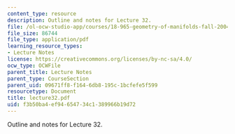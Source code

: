 ```yaml
---
content_type: resource
description: Outline and notes for Lecture 32.
file: /ol-ocw-studio-app/courses/18-965-geometry-of-manifolds-fall-2004/f3b50ba4ef94654734c1389966b19d72_lecture32.pdf
file_size: 86744
file_type: application/pdf
learning_resource_types:
- Lecture Notes
license: https://creativecommons.org/licenses/by-nc-sa/4.0/
ocw_type: OCWFile
parent_title: Lecture Notes
parent_type: CourseSection
parent_uid: 09671ff8-f164-6db8-195c-1bcfefe5f599
resourcetype: Document
title: lecture32.pdf
uid: f3b50ba4-ef94-6547-34c1-389966b19d72
---
```

Outline and notes for Lecture 32.